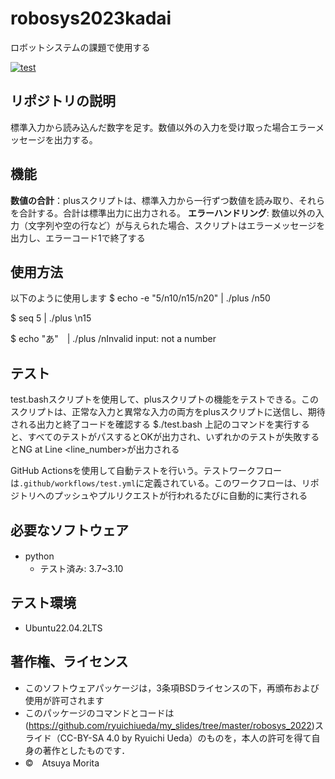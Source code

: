 # robosys2023kadai
ロボットシステムの課題で使用する

[![test](https://github.com/morita1315/robosys2023kadai/actions/workflows/test.yml/badge.svg)](https://github.com/morita1315/robosys2023kadai/actions/workflows/test.yml)

## リポジトリの説明
標準入力から読み込んだ数字を足す。数値以外の入力を受け取った場合エラーメッセージを出力する。

## 機能
**数値の合計**：plusスクリプトは、標準入力から一行ずつ数値を読み取り、それらを合計する。合計は標準出力に出力される。
**エラーハンドリング**: 数値以外の入力（文字列や空の行など）が与えられた場合、スクリプトはエラーメッセージを出力し、エラーコード1で終了する

## 使用方法
以下のように使用します
$ echo -e "5/n10/n15/n20" | ./plus
/n50

$ seq 5 | ./plus
\n15

$ echo "あ"　| ./plus
/nInvalid input: not a number 

## テスト
test.bashスクリプトを使用して、plusスクリプトの機能をテストできる。このスクリプトは、正常な入力と異常な入力の両方をplusスクリプトに送信し、期待される出力と終了コードを確認する
$./test.bash
上記のコマンドを実行すると、すべてのテストがパスするとOKが出力され、いずれかのテストが失敗するとNG at Line <line_number>が出力される 

GitHub Actionsを使用して自動テストを行いう。テストワークフローは`.github/workflows/test.yml`に定義されている。このワークフローは、リポジトリへのプッシュやプルリクエストが行われるたびに自動的に実行される

## 必要なソフトウェア
* python　
  * テスト済み: 3.7~3.10

## テスト環境
* Ubuntu22.04.2LTS

## 著作権、ライセンス  
* このソフトウェアパッケージは，3条項BSDライセンスの下，再頒布および使用が許可されます
* このパッケージのコマンドとコードは(https://github.com/ryuichiueda/my_slides/tree/master/robosys_2022)スライド（CC-BY-SA 4.0 by Ryuichi Ueda）のものを，本人の許可を得て自身の著作としたものです．
* ©　Atsuya Morita

